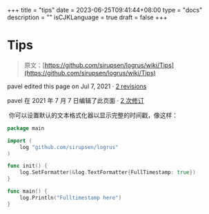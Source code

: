 +++
title = "tips"
date = 2023-06-25T09:41:44+08:00
type = "docs"
description = ""
isCJKLanguage = true
draft = false
+++

# Tips

> 原文：[https://github.com/sirupsen/logrus/wiki/Tips](https://github.com/sirupsen/logrus/wiki/Tips)

pavel edited this page on Jul 7, 2021 · [2 revisions](https://github.com/sirupsen/logrus/wiki/Tips/_history)

pavel 在 2021 年 7 月 7 日编辑了此页面 · [2 次修订](https://github.com/sirupsen/logrus/wiki/Tips/_history)



​	你可以设置默认的文本格式化器以显示完整的时间戳，像这样：

```go
package main

import (
	log "github.com/sirupsen/logrus"
)

func init() {
	log.SetFormatter(&log.TextFormatter{FullTimestamp: true})
}

func main() {
	log.Println("Fulltimestamp here")
}
```
